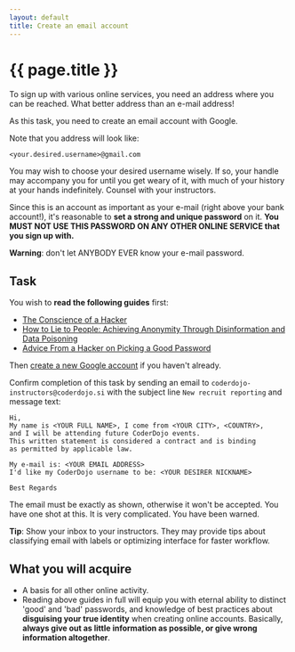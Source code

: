 ```yaml
---
layout: default
title: Create an email account
---
```

{{ page.title }}
================

To sign up with various online services, you need an address where you can
be reached. What better address than an e-mail address!

As this task, you need to create an email account with Google.

Note that you address will look like:
```
<your.desired.username>@gmail.com
```
You may wish to choose your desired username wisely. If so, your handle may
accompany you for until you get weary of it, with much of your history at
your hands indefinitely.  Counsel with your instructors.

Since this is an account as important as your e-mail (right above your bank
account!), it's reasonable to **set a strong and unique password** on it.
**You MUST NOT USE THIS PASSWORD ON ANY OTHER ONLINE SERVICE that you sign up with.**

**Warning**: don't let ANYBODY EVER know your e-mail password.

Task
----
You wish to **read the following guides** first:
* [The Conscience of a Hacker](http://www.phrack.org/issues.html?issue=7&id=3&mode=txt)
* [How to Lie to People: Achieving Anonymity Through Disinformation and Data Poisoning](http://www.textfiles.com/uploads/howtolie.txt)
* [Advice From a Hacker on Picking a Good Password](http://www.theatlanticwire.com/technology/2012/08/advice-hacker-password-security-best-practices/56343/)

Then [create a new Google account](https://accounts.google.com/SignUp)
if you haven't already.

Confirm completion of this task by sending an email to
`coderdojo-instructors@coderdojo.si` with the subject line `New recruit reporting`
and message text:

```
Hi,
My name is <YOUR FULL NAME>, I come from <YOUR CITY>, <COUNTRY>,
and I will be attending future CoderDojo events.
This written statement is considered a contract and is binding
as permitted by applicable law.

My e-mail is: <YOUR EMAIL ADDRESS>
I'd like my CoderDojo username to be: <YOUR DESIRER NICKNAME>

Best Regards
```

The email must be exactly as shown, otherwise it won't be accepted. You have one
shot at this. It is very complicated. You have been warned.

**Tip**: Show your inbox to your instructors. They may provide tips about
classifying email with labels or optimizing interface for faster workflow.

What you will acquire
---------------------
* A basis for all other online activity.
* Reading above guides in full will equip you with eternal ability to distinct
  'good' and 'bad' passwords, and knowledge of best practices about **disguising
  your true identity** when creating online accounts. Basically, **always give out 
  as little information as possible, or give wrong information altogether**.
